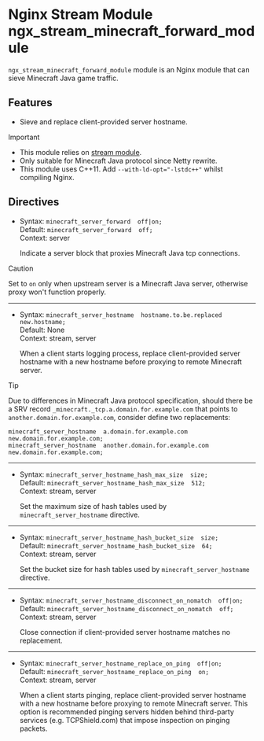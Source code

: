 # Nginx Stream Module ngx_stream_minecraft_forward_module

`ngx_stream_minecraft_forward_module` module is an Nginx module that can sieve Minecraft Java game traffic.

## Features

- Sieve and replace client-provided server hostname.

> [!IMPORTANT]
> - This module relies on [stream module](https://nginx.org/en/docs/stream/ngx_stream_core_module.html).
> - Only suitable for Minecraft Java protocol since Netty rewrite.
> - This module uses C++11. Add `--with-ld-opt="-lstdc++"` whilst compiling Nginx.

## Directives

- Syntax: `minecraft_server_forward  off|on;` <br/>
  Default: `minecraft_server_forward  off;` <br/>
  Context: server <br/>

  Indicate a server block that proxies Minecraft Java tcp connections.

> [!CAUTION]
> Set to `on` only when upstream server is a Minecraft Java server, otherwise proxy won't function properly.

<hr/>

- Syntax: `minecraft_server_hostname  hostname.to.be.replaced  new.hostname;` <br/>
  Default: None <br/>
  Context: stream, server <br/>

  When a client starts logging process, replace client-provided server hostname with a new hostname before proxying to remote Minecraft server.

> [!TIP]
> Due to differences in Minecraft Java protocol specification, should there be a SRV record `_minecraft._tcp.a.domain.for.example.com` that points to `another.domain.for.example.com`, consider define two replacements:

```
minecraft_server_hostname  a.domain.for.example.com        new.domain.for.example.com;
minecraft_server_hostname  another.domain.for.example.com  new.domain.for.example.com;
```

<hr/>

- Syntax: `minecraft_server_hostname_hash_max_size  size;` <br/>
  Default: `minecraft_server_hostname_hash_max_size  512;` <br/>
  Context: stream, server <br/>

  Set the maximum size of hash tables used by `minecraft_server_hostname` directive.

<hr/>

- Syntax: `minecraft_server_hostname_hash_bucket_size  size;` <br/>
  Default: `minecraft_server_hostname_hash_bucket_size  64;` <br/>
  Context: stream, server <br/>

  Set the bucket size for hash tables used by `minecraft_server_hostname` directive.

<hr/>

- Syntax: `minecraft_server_hostname_disconnect_on_nomatch  off|on;` <br/>
  Default: `minecraft_server_hostname_disconnect_on_nomatch  off;` <br/>
  Context: stream, server <br/>

  Close connection if client-provided server hostname matches no replacement.

<hr/>

- Syntax: `minecraft_server_hostname_replace_on_ping  off|on;` <br/>
  Default: `minecraft_server_hostname_replace_on_ping  on;` <br/>
  Context: stream, server <br/>

  When a client starts pinging, replace client-provided server hostname with a new hostname before proxying to remote Minecraft server. This option is recommended pinging servers hidden behind third-party services (e.g. TCPShield.com) that impose inspection on pinging packets.
